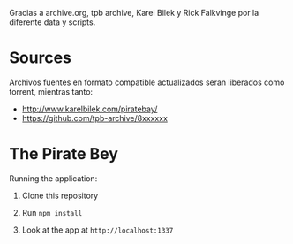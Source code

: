 
Gracias a archive.org, tpb archive, Karel Bilek y Rick Falkvinge por la
diferente data y scripts.

# Sources

Archivos fuentes en formato compatible actualizados seran liberados como
torrent, mientras tanto:

* http://www.karelbilek.com/piratebay/
* https://github.com/tpb-archive/8xxxxxx

# The Pirate Bey

Running the application:

1. Clone this repository

2. Run ```npm install```

3. Look at the app at ```http://localhost:1337```
